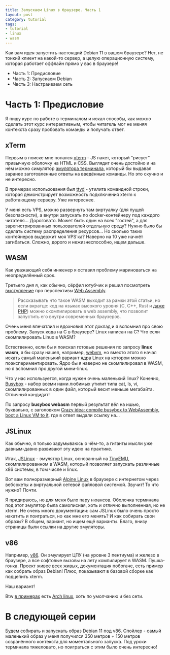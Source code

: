 ```yaml
---
title: Запускаем Linux в браузере. Часть 1
layout: post
category: tutorial
tags:
- tutorial
- linux
- wasm
---
```


Как вам идея запустить настоящий Debian 11 в вашем браузере? Нет, не тонкий клиент на какой-то сервер, а целую операционную систему, которая работает оффлайн прямо у вас в браузере!

- Часть 1: Предисловие
- Часть 2: Запускаем Debian
- Чвсть 3: Настраиваем сеть

# Часть 1: Предисловие

Я пишу курс по работе в терминалом и искал способы, как можно сделать этот курс интерактивным, чтобы читатель мог не меняя контекста сразу пробовать команды и получать ответ.

## xTerm

Первым в поиске мне попался [xterm](https://xtermjs.org/) - JS пакет, который "рисует" привычную оболочку на HTML и CSS. Выглядит очень достойно и на нём можно симулятор [эмулятора терминала](https://ru.wikipedia.org/wiki/Эмулятор_терминала), который бы выдавал заранее заготовленные ответы на введённые команды. Но это скучно и не интересно.

В примерах использования был [ttyd](https://github.com/tsl0922/ttyd) - утилита командной строки, которая демонстрирует возможность подключения xterm к работающему серверу. Уже интереснее.

У меня есть VPS, можно развернуть там виртуалку (для пущей безопасности), а внутри запускать по docker-контейнеру под каждого читателя... Дороговато. Может быть один на всех "гостей", а для зарегистрированных пользователей отдельную среду? Нужно было бы сделать систему распределения ресурсов... Но сколько таких контейнеров выдержит моя VPS'ка? Наверно на 10 уже начнёт загибаться. Сложно, дорого и нежизнеспособно, ищем дальше.

## WASM

Как уважающий себя инженер я оставил проблему мариноваться на неопределённый срок.

Третьего дня я, как обычно, сёрфил ютубчик и решил посмотреть [выступление](https://www.youtube.com/watch?v=Ndu9qU_vY9c) про перспективы [Web Assembly](https://ru.wikipedia.org/wiki/WebAssembly).

> Рассказывать что такое WASM выходит за рамки этой статьи, но если вкратце: код на языках высокого уровня (C, C++, Rust и [даже PHP](https://github.com/wasmerio/wasmer-php)) можно скомпилировать в web assembly, что позволит запустить его внутри современных браузеров.

Очень меня впечатлил и вдохновил этот доклад и я вспомнил про свою проблему. Запуск кода на C в браузере? Linux написан на C? Что если скомпилировать Linux в WASM?

Естественно, если бы я поискал готовые решения по запросу **linux wasm**, я бы сразу нашел, например, [webvm](https://webvm.io/), но вместо этого я начал искать самый маленький вариант ядра Linux на котором можно поэкспериментировать. Ядро бы я наверно не скомпилировал в WASM, но я вспомнил про другой мини-linux.

Что у нас используется, когда нужен очень маленький linux? Конечно, [Busybox](https://busybox.net/) - набор всеми нами любимых утилит типа cat, ls, vi, скомпилированных в один файл, который весит меньше мегабайта. Отличный кандидат!

По запросу **busybox webasm** первый результат вёл на ишью, буквально, с заголовком [Crazy idea: compile busybox to WebAssembly, boot a Linux VM to it](https://github.com/Xe/olin/issues/80), где в ответ выдали ссылку на...

## JSLinux

Как обычно, я только задумываюсь о чём-то, а гиганты мысли уже давным-давно развивают эту идею на практике. 

Итак, [JSLinux](https://bellard.org/jslinux/tech.html) - эмулятор Linux, основанный на [TinyEMU](https://bellard.org/tinyemu/), скомпилированном в WASM, который позволяет запускать различные x86 системы, в том числе и linux.

Вот вам полноразмерный [Alpine Linux](https://bellard.org/jslinux/vm.html?url=alpine-x86.cfg&mem=192) в браузере с интернетом через вебсокеты и виртуальной сетевой файловой системой. Звучит! То что нужно? Почти.

Я придираюсь, но для меня было пару нюансов. Оболочка терминала под этот эмулятор была самописная, хоть и отлично выполненная, но не xterm. Не очень много документации: сам JSLinux было очень просто накатить и поиграться, но как мне его менять? И как собирать свои образы? В общем, вариант, но ищем ещё варианты. Благо, внизу страницы были ссылки на другие эмуляторы.

## v86

Например, [v86](https://github.com/copy/v86). Он эмулирует ЦПУ (на уровне 3 пентиума) и железо в браузере, а все софтовые вызовы на лету компилирует в WASM. Пушка-гонка. Проект живее всех живых, документация побогаче, есть пример как собрать образ Debian! Плюс, показывают в базовой сборке как подцепить xterm.

Наш вариант!

Btw [в примерах](https://copy.sh/v86/) есть [Arch linux](https://copy.sh/v86/?profile=archlinux), хоть по умолчанию и без сети.

# В следующей серии

Будем собирать и запускать образ Debian 11 под v86. Спойлер - самый маленький образ у меня получился 350 метров + 150 метров созранённого контекста для моментального запуска. Под уроки терминала тяжеловато, но поиграться с этим было очень интересно!